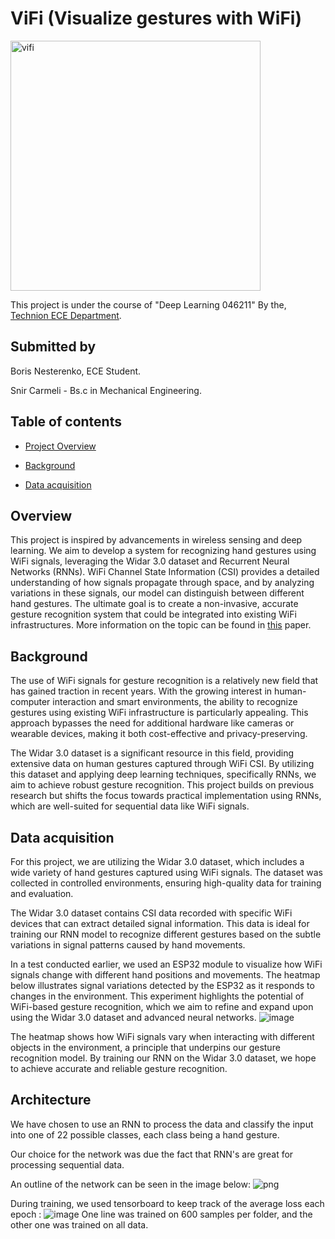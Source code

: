 # ViFi (Visualize gestures with WiFi)

<img src="https://github.com/user-attachments/assets/8557a4ca-8686-4031-9ffb-77b901989143" alt="vifi" width="400" height="400">

This project is under the course of "Deep Learning 046211" By the, [Technion ECE Department](https://ece.technion.ac.il/).

## Submitted by 
Boris Nesterenko, ECE Student.

Snir Carmeli - Bs.c in Mechanical Engineering.

## Table of contents
- [Project Overview](https://github.com/BorisNes/ViFi/tree/main?tab=readme-ov-file#overview)

- [Background](https://github.com/BorisNes/ViFi/tree/main?tab=readme-ov-file#overview)

- [Data acquisition](https://github.com/BorisNes/ViFi/blob/main/README.md#data-acquisition)

## Overview

This project is inspired by advancements in wireless sensing and deep learning. We aim to develop a system for recognizing hand gestures using WiFi signals, leveraging the Widar 3.0 dataset and Recurrent Neural Networks (RNNs). WiFi Channel State Information (CSI) provides a detailed understanding of how signals propagate through space, and by analyzing variations in these signals, our model can distinguish between different hand gestures. The ultimate goal is to create a non-invasive, accurate gesture recognition system that could be integrated into existing WiFi infrastructures. More information on the topic can be found in [this](https://arxiv.org/pdf/2207.07859) paper.

## Background

The use of WiFi signals for gesture recognition is a relatively new field that has gained traction in recent years. With the growing interest in human-computer interaction and smart environments, the ability to recognize gestures using existing WiFi infrastructure is particularly appealing. This approach bypasses the need for additional hardware like cameras or wearable devices, making it both cost-effective and privacy-preserving.

The Widar 3.0 dataset is a significant resource in this field, providing extensive data on human gestures captured through WiFi CSI. By utilizing this dataset and applying deep learning techniques, specifically RNNs, we aim to achieve robust gesture recognition. This project builds on previous research but shifts the focus towards practical implementation using RNNs, which are well-suited for sequential data like WiFi signals.

## Data acquisition

For this project, we are utilizing the Widar 3.0 dataset, which includes a wide variety of hand gestures captured using WiFi signals. The dataset was collected in controlled environments, ensuring high-quality data for training and evaluation.

The Widar 3.0 dataset contains CSI data recorded with specific WiFi devices that can extract detailed signal information. This data is ideal for training our RNN model to recognize different gestures based on the subtle variations in signal patterns caused by hand movements.

In a test conducted earlier, we used an ESP32 module to visualize how WiFi signals change with different hand positions and movements. The heatmap below illustrates signal variations detected by the ESP32 as it responds to changes in the environment. This experiment highlights the potential of WiFi-based gesture recognition, which we aim to refine and expand upon using the Widar 3.0 dataset and advanced neural networks.
![image](https://github.com/user-attachments/assets/a83df65f-366f-44df-81ab-bc23c47e7df4)

The heatmap shows how WiFi signals vary when interacting with different objects in the environment, a principle that underpins our gesture recognition model. By training our RNN on the Widar 3.0 dataset, we hope to achieve accurate and reliable gesture recognition.

## Architecture

We have chosen to use an RNN to process the data and classify the input into one of 22 possible classes, each class being a hand gesture.

Our choice for the network was due the fact that RNN's are great for processing sequential data.

An outline of the network can be seen in the image below: ![png](https://github.com/user-attachments/assets/ee9f1bec-fc3a-4509-9942-ca8c64532710)

During training, we used tensorboard to keep track of the average loss each epoch :
![image](https://github.com/user-attachments/assets/f476e61a-f9f1-4eba-a9d7-d8864298ce17)
One line was trained on 600 samples per folder, and the other one was trained on all data.

